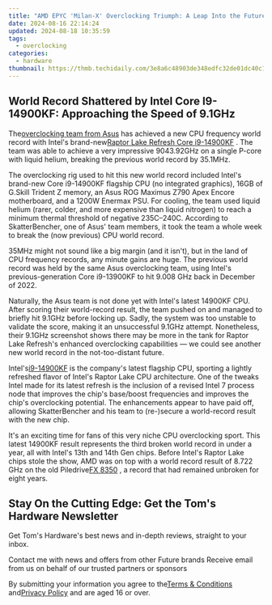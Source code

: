 ```yaml
---
title: "AMD EPYC 'Milan-X' Overclocking Triumph: A Leap Into the Future with Record-Breaking 128 Cores, Massive 1.eGB L3 Cache, and Blazing Speed at 4.8GHz"
date: 2024-08-16 22:14:24
updated: 2024-08-18 10:35:59
tags:
  - overclocking
categories:
  - hardware
thumbnail: https://thmb.techidaily.com/3e8a6c48903de348edfc32de01dc40c1bc954d345539201fb129df4e83ad3d30.jpg
---
```


## World Record Shattered by Intel Core I9-14900KF: Approaching the Speed of 9.1GHz

The[overclocking team from Asus](https://www.youtube.com/watch?v=fb7pl7PZOYo) has achieved a new CPU frequency world record with Intel's brand-new[Raptor Lake Refresh Core i9-14900KF](https://tools.techidaily.com) . The team was able to achieve a very impressive 9043.92GHz on a single P-core with liquid helium, breaking the previous world record by 35.1MHz.  
  
 The overclocking rig used to hit this new world record included Intel's brand-new Core i9-14900KF flagship CPU (no integrated graphics), 16GB of G.Skill Trident Z memory, an Asus ROG Maximus Z790 Apex Encore motherboard, and a 1200W Enermax PSU. For cooling, the team used liquid helium (rarer, colder, and more expensive than liquid nitrogen) to reach a minimum thermal threshold of negative 235C–240C. According to SkatterBencher, one of Asus' team members, it took the team a whole week to break the (now previous) CPU world record.  
  
 35MHz might not sound like a big margin (and it isn't), but in the land of CPU frequency records, any minute gains are huge. The previous world record was held by the same Asus overclocking team, using Intel's previous-generation Core i9-13900KF to hit 9.008 GHz back in December of 2022.

 Naturally, the Asus team is not done yet with Intel's latest 14900KF CPU. After scoring their world-record result, the team pushed on and managed to briefly hit 9.1GHz before locking up. Sadly, the system was too unstable to validate the score, making it an unsuccessful 9.1GHz attempt. Nonetheless, their 9.1GHz screenshot shows there may be more in the tank for Raptor Lake Refresh's enhanced overclocking capabilities — we could see another new world record in the not-too-distant future.  
  
 Intel's[i9-14900KF](https://tools.techidaily.com) is the company's latest flagship CPU, sporting a lightly refreshed flavor of Intel's Raptor Lake CPU architecture. One of the tweaks Intel made for its latest refresh is the inclusion of a revised Intel 7 process node that improves the chip's base/boost frequencies and improves the chip's overclocking potential. The enhancements appear to have paid off, allowing SkatterBencher and his team to (re-)secure a world-record result with the new chip.  
  
 It's an exciting time for fans of this very niche CPU overclocking sport. This latest 14900KF result represents the third broken world record in under a year, all with Intel's 13th and 14th Gen chips. Before Intel's Raptor Lake chips stole the show, AMD was on top with a world record result of 8.722 GHz on the old Piledrive[FX 8350](https://tools.techidaily.com) , a record that had remained unbroken for eight years.

## Stay On the Cutting Edge: Get the Tom's Hardware Newsletter

 Get Tom's Hardware's best news and in-depth reviews, straight to your inbox.

 Contact me with news and offers from other Future brands  Receive email from us on behalf of our trusted partners or sponsors

 By submitting your information you agree to the[Terms & Conditions](https://futureplc.com/terms-conditions/) and[Privacy Policy](https://futureplc.com/privacy-policy/) and are aged 16 or over.

<ins class="adsbygoogle"
     style="display:block"
     data-ad-format="autorelaxed"
     data-ad-client="ca-pub-7571918770474297"
     data-ad-slot="1223367746"></ins>



<ins class="adsbygoogle"
     style="display:block"
     data-ad-client="ca-pub-7571918770474297"
     data-ad-slot="8358498916"
     data-ad-format="auto"
     data-full-width-responsive="true"></ins>
